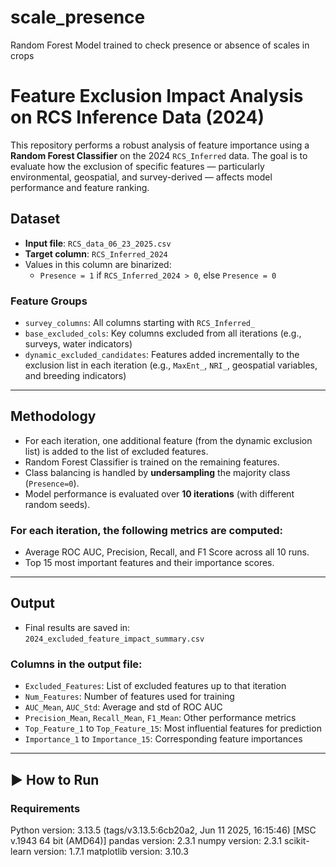 # scale_presence
Random Forest Model trained to check presence or absence of scales in crops
# Feature Exclusion Impact Analysis on RCS Inference Data (2024)

This repository performs a robust analysis of feature importance using a **Random Forest Classifier** on the 2024 `RCS_Inferred` data. The goal is to evaluate how the exclusion of specific features — particularly environmental, geospatial, and survey-derived — affects model performance and feature ranking.

## Dataset

- **Input file**: `RCS_data_06_23_2025.csv`
- **Target column**: `RCS_Inferred_2024`
- Values in this column are binarized:  
  - `Presence = 1` if `RCS_Inferred_2024 > 0`, else `Presence = 0`

### Feature Groups

- `survey_columns`: All columns starting with `RCS_Inferred_`  
- `base_excluded_cols`: Key columns excluded from all iterations (e.g., surveys, water indicators)  
- `dynamic_excluded_candidates`: Features added incrementally to the exclusion list in each iteration (e.g., `MaxEnt_`, `NRI_`, geospatial variables, and breeding indicators)

---

## Methodology

- For each iteration, one additional feature (from the dynamic exclusion list) is added to the list of excluded features.
- Random Forest Classifier is trained on the remaining features.
- Class balancing is handled by **undersampling** the majority class (`Presence=0`).
- Model performance is evaluated over **10 iterations** (with different random seeds).

### For each iteration, the following metrics are computed:

- Average ROC AUC, Precision, Recall, and F1 Score across all 10 runs.
- Top 15 most important features and their importance scores.

---

## Output

- Final results are saved in:  
  `2024_excluded_feature_impact_summary.csv`

### Columns in the output file:

- `Excluded_Features`: List of excluded features up to that iteration
- `Num_Features`: Number of features used for training
- `AUC_Mean`, `AUC_Std`: Average and std of ROC AUC
- `Precision_Mean`, `Recall_Mean`, `F1_Mean`: Other performance metrics
- `Top_Feature_1` to `Top_Feature_15`: Most influential features for prediction
- `Importance_1` to `Importance_15`: Corresponding feature importances

---

## ▶️ How to Run

### Requirements

Python version: 3.13.5 (tags/v3.13.5:6cb20a2, Jun 11 2025, 16:15:46) [MSC v.1943 64 bit (AMD64)]
pandas version: 2.3.1
numpy version: 2.3.1
scikit-learn version: 1.7.1
matplotlib version: 3.10.3
